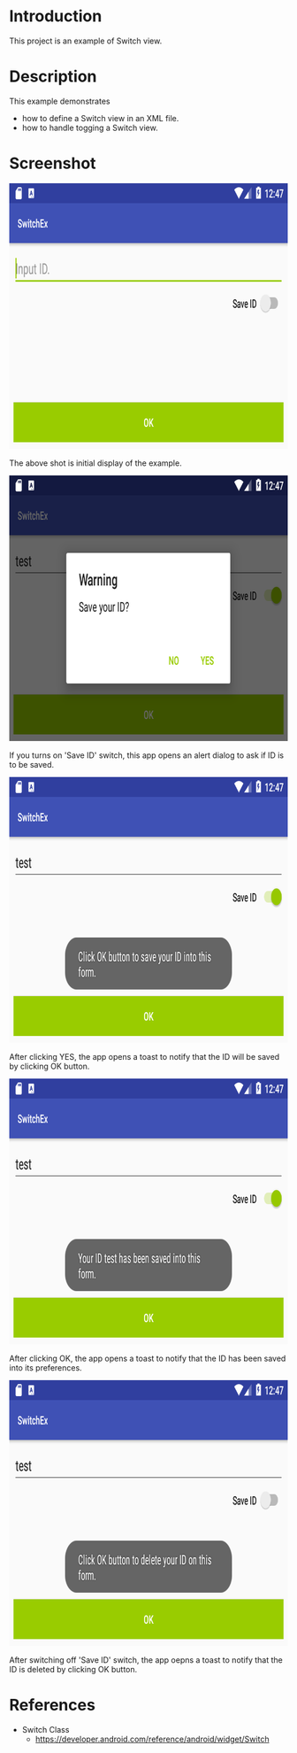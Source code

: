 # Introduction

This project is an example of Switch view.


# Description

This example demonstrates
* how to define a Switch view in an XML file.
* how to handle togging a Switch view.


# Screenshot

<img src="./screenshot1.png" width="800" height="480"></img>

The above shot is initial display of the example.

<img src="./screenshot2.png" width="800" height="480"></img>

If you turns on 'Save ID' switch, this app opens an alert dialog to ask if ID is to be saved.

<img src="./screenshot3.png" width="800" height="480"></img>

After clicking YES, the app opens a toast to notify that the ID will be saved by clicking OK button.

<img src="./screenshot4.png" width="800" height="480"></img>

After clicking OK, the app opens a toast to notify that the ID has been saved into its preferences.

<img src="./screenshot5.png" width="800" height="480"></img>

After switching off 'Save ID' switch, the app oepns a toast to notify that the ID is deleted by clicking OK button.


# References

* Switch Class
  * https://developer.android.com/reference/android/widget/Switch
